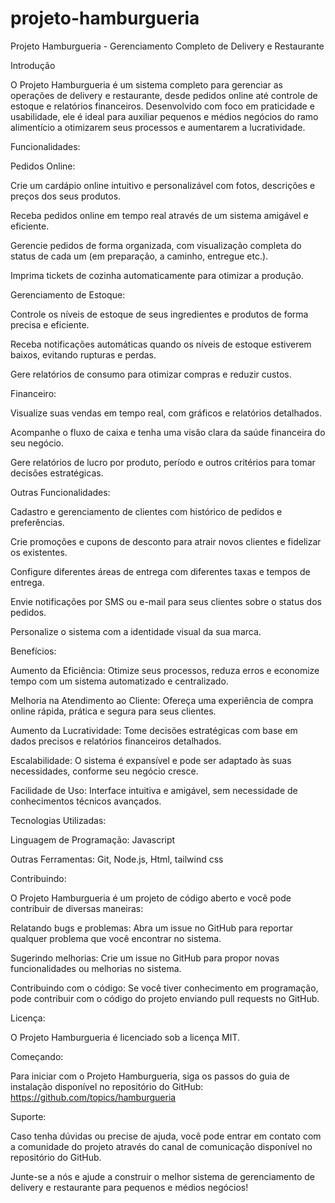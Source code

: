 # projeto-hamburgueria

Projeto Hamburgueria - Gerenciamento Completo de Delivery e Restaurante

Introdução

O Projeto Hamburgueria é um sistema completo para gerenciar as operações de delivery e restaurante, desde pedidos online até controle de estoque e relatórios financeiros. Desenvolvido com foco em praticidade e usabilidade, ele é ideal para auxiliar pequenos e médios negócios do ramo alimentício a otimizarem seus processos e aumentarem a lucratividade.

Funcionalidades:

Pedidos Online:

Crie um cardápio online intuitivo e personalizável com fotos, descrições e preços dos seus produtos.

Receba pedidos online em tempo real através de um sistema amigável e eficiente.

Gerencie pedidos de forma organizada, com visualização completa do status de cada um (em preparação, a caminho, entregue etc.).

Imprima tickets de cozinha automaticamente para otimizar a produção.

Gerenciamento de Estoque:

Controle os níveis de estoque de seus ingredientes e produtos de forma precisa e eficiente.

Receba notificações automáticas quando os níveis de estoque estiverem baixos, evitando rupturas e perdas.

Gere relatórios de consumo para otimizar compras e reduzir custos.

Financeiro:

Visualize suas vendas em tempo real, com gráficos e relatórios detalhados.

Acompanhe o fluxo de caixa e tenha uma visão clara da saúde financeira do seu negócio.

Gere relatórios de lucro por produto, período e outros critérios para tomar decisões estratégicas.

Outras Funcionalidades:

Cadastro e gerenciamento de clientes com histórico de pedidos e preferências.

Crie promoções e cupons de desconto para atrair novos clientes e fidelizar os existentes.

Configure diferentes áreas de entrega com diferentes taxas e tempos de entrega.

Envie notificações por SMS ou e-mail para seus clientes sobre o status dos pedidos.

Personalize o sistema com a identidade visual da sua marca.

Benefícios:

Aumento da Eficiência: Otimize seus processos, reduza erros e economize tempo com um sistema automatizado e centralizado.

Melhoria na Atendimento ao Cliente: Ofereça uma experiência de compra online rápida, prática e segura para seus clientes.

Aumento da Lucratividade: Tome decisões estratégicas com base em dados precisos e relatórios financeiros detalhados.

Escalabilidade: O sistema é expansível e pode ser adaptado às suas necessidades, conforme seu negócio cresce.

Facilidade de Uso: Interface intuitiva e amigável, sem necessidade de conhecimentos técnicos avançados.

Tecnologias Utilizadas:

Linguagem de Programação: Javascript

Outras Ferramentas: Git, Node.js, Html, tailwind css

Contribuindo:

O Projeto Hamburgueria é um projeto de código aberto e você pode contribuir de diversas maneiras:

Relatando bugs e problemas: Abra um issue no GitHub para reportar qualquer problema que você encontrar no sistema.

Sugerindo melhorias: Crie um issue no GitHub para propor novas funcionalidades ou melhorias no sistema.

Contribuindo com o código: Se você tiver conhecimento em programação, pode contribuir com o código do projeto enviando pull requests no GitHub.

Licença:

O Projeto Hamburgueria é licenciado sob a licença MIT.

Começando:

Para iniciar com o Projeto Hamburgueria, siga os passos do guia de instalação disponível no repositório do GitHub: https://github.com/topics/hamburgueria

Suporte:

Caso tenha dúvidas ou precise de ajuda, você pode entrar em contato com a comunidade do projeto através do canal de comunicação disponível no repositório do GitHub.

Junte-se a nós e ajude a construir o melhor sistema de gerenciamento de delivery e restaurante para pequenos e médios negócios!
